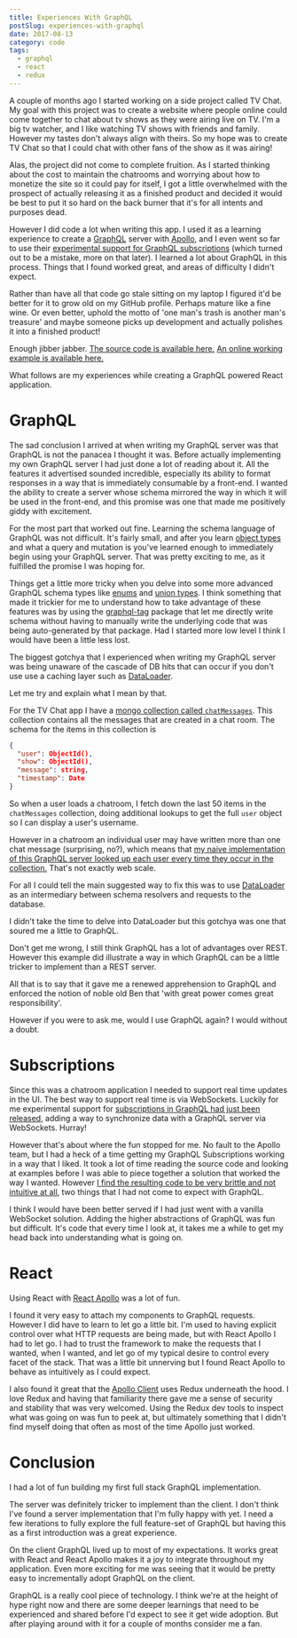 ```yaml
---
title: Experiences With GraphQL
postSlug: experiences-with-graphql
date: 2017-08-13
category: code
tags:
  - graphql
  - react
  - redux
---
```


A couple of months ago I started working on a side project called TV Chat. My goal with this project was to create a website where people online could come together to chat about tv shows as they were airing live on TV. I'm a big tv watcher, and I like watching TV shows with friends and family. However my tastes don't always align with theirs. So my hope was to create TV Chat so that I could chat with other fans of the show as it was airing!

Alas, the project did not come to complete fruition. As I started thinking about the cost to maintain the chatrooms and worrying about how to monetize the site so it could pay for itself, I got a little overwhelmed with the prospect of actually releasing it as a finished product and decided it would be best to put it so hard on the back burner that it's for all intents and purposes dead.

However I did code a lot when writing this app. I used it as a learning experience to create a [GraphQL](http://graphql.org/) server with [Apollo](http://dev.apollodata.com/), and I even went so far to use their [experimental support for GraphQL subscriptions](https://dev-blog.apollodata.com/graphql-subscriptions-in-apollo-client-9a2457f015fb) (which turned out to be a mistake, more on that later). I learned a lot about GraphQL in this process. Things that I found worked great, and areas of difficulty I didn't expect.

Rather than have all that code go stale sitting on my laptop I figured it'd be better for it to grow old on my GitHub profile. Perhaps mature like a fine wine. Or even better, uphold the motto of 'one man's trash is another man's treasure' and maybe someone picks up development and actually polishes it into a finished product!

Enough jibber jabber. [The source code is available here.](https://github.com/hswolff/tvchat) [An online working example is available here.](http://tv.hswolff.com/)

What follows are my experiences while creating a GraphQL powered React application.

# GraphQL

The sad conclusion I arrived at when writing my GraphQL server was that GraphQL is not the panacea I thought it was. Before actually implementing my own GraphQL server I had just done a lot of reading about it. All the features it advertised sounded incredible, especially its ability to format responses in a way that is immediately consumable by a front-end. I wanted the ability to create a server whose schema mirrored the way in which it will be used in the front-end, and this promise was one that made me positively giddy with excitement.

For the most part that worked out fine. Learning the schema language of GraphQL was not difficult. It's fairly small, and after you learn [object types](http://graphql.org/learn/schema/#object-types-and-fields) and what a query and mutation is you've learned enough to immediately begin using your GraphQL server. That was pretty exciting to me, as it fulfilled the promise I was hoping for.

Things get a little more tricky when you delve into some more advanced GraphQL schema types like [enums](http://graphql.org/learn/schema/#enumeration-types) and [union types](http://graphql.org/learn/schema/#union-types). I think something that made it trickier for me to understand how to take advantage of these features was by using the [graphql-tag](https://github.com/apollographql/graphql-tag) package that let me directly write schema without having to manually write the underlying code that was being auto-generated by that package. Had I started more low level I think I would have been a little less lost.

The biggest gotchya that I experienced when writing my GraphQL server was being unaware of the cascade of DB hits that can occur if you don't use use a caching layer such as [DataLoader](https://github.com/facebook/dataloader).

Let me try and explain what I mean by that.

For the TV Chat app I have a [mongo collection called `chatMessages`](https://github.com/hswolff/tvchat/blob/master/server/src/models/chat-message.js). This collection contains all the messages that are created in a chat room. The schema for the items in this collection is

```json
{
  "user": ObjectId(),
  "show": ObjectId(),
  "message": string,
  "timestamp": Date
}
```

So when a user loads a chatroom, I fetch down the last 50 items in the `chatMessages` collection, doing additional lookups to get the full `user` object so I can display a user's username.

However in a chatroom an individual user may have written more than one chat message (surprising, no?), which means that [my naive implementation of this GraphQL server looked up each user every time they occur in the collection.](https://github.com/hswolff/tvchat/blob/master/server/src/graphql/schema.js#L60-L70) That's not exactly web scale.

For all I could tell the main suggested way to fix this was to use [DataLoader](https://github.com/facebook/dataloader) as an intermediary between schema resolvers and requests to the database.

I didn't take the time to delve into DataLoader but this gotchya was one that soured me a little to GraphQL.

Don't get me wrong, I still think GraphQL has a lot of advantages over REST. However this example did illustrate a way in which GraphQL can be a little tricker to implement than a REST server.

All that is to say that it gave me a renewed apprehension to GraphQL and enforced the notion of noble old Ben that 'with great power comes great responsibility'.

However if you were to ask me, would I use GraphQL again? I would without a doubt.

# Subscriptions

Since this was a chatroom application I needed to support real time updates in the UI. The best way to support real time is via WebSockets. Luckily for me experimental support for [subscriptions in GraphQL had just been released](https://dev-blog.apollodata.com/graphql-subscriptions-in-apollo-client-9a2457f015fb), adding a way to synchronize data with a GraphQL server via WebSockets. Hurray!

However that's about where the fun stopped for me. No fault to the Apollo team, but I had a heck of a time getting my GraphQL Subscriptions working in a way that I liked. It took a lot of time reading the source code and looking at examples before I was able to piece together a solution that worked the way I wanted. However [I find the resulting code to be very brittle and not intuitive at all](https://github.com/hswolff/tvchat/blob/master/client/src/chat-room/chat-room.js#L55-L113), two things that I had not come to expect with GraphQL.

I think I would have been better served if I had just went with a vanilla WebSocket solution. Adding the higher abstractions of GraphQL was fun but difficult. It's code that every time I look at, it takes me a while to get my head back into understanding what is going on.

# React

Using React with [React Apollo](https://github.com/apollographql/react-apollo) was a lot of fun.

I found it very easy to attach my components to GraphQL requests. However I did have to learn to let go a little bit. I'm used to having explicit control over what HTTP requests are being made, but with React Apollo I had to let go. I had to trust the framework to make the requests that I wanted, when I wanted, and let go of my typical desire to control every facet of the stack. That was a little bit unnerving but I found React Apollo to behave as intuitively as I could expect.

I also found it great that the [Apollo Client](https://github.com/apollographql/apollo-client) uses Redux underneath the hood. I love Redux and having that familiarity there gave me a sense of security and stability that was very welcomed. Using the Redux dev tools to inspect what was going on was fun to peek at, but ultimately something that I didn't find myself doing that often as most of the time Apollo just worked.

# Conclusion

I had a lot of fun building my first full stack GraphQL implementation.

The server was definitely tricker to implement than the client. I don't think I've found a server implementation that I'm fully happy with yet. I need a few iterations to fully explore the full feature-set of GraphQL but having this as a first introduction was a great experience.

On the client GraphQL lived up to most of my expectations. It works great with React and React Apollo makes it a joy to integrate throughout my application. Even more exciting for me was seeing that it would be pretty easy to incrementally adopt GraphQL on the client.

GraphQL is a really cool piece of technology. I think we're at the height of hype right now and there are some deeper learnings that need to be experienced and shared before I'd expect to see it get wide adoption. But after playing around with it for a couple of months consider me a fan.

